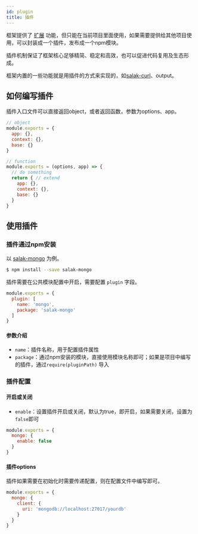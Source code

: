 ```yaml
---
id: plugin
title: 插件
---
```


框架提供了 [扩展](./extend.html) 功能，但只能在当前项目里面使用，如果需要提供给其他项目使用，可以封装成一个插件，发布成一个npm模块。

插件机制保证了框架核心足够精简、稳定和高效，也可以促进代码复用及生态形成。

框架内置的一些功能就是用插件的方式来实现的，如[salak-curl](https://github.com/salakjs/salak-curl)、output。

## 如何编写插件

插件入口文件可以直接返回object，或者返回函数，参数为options、app。

```javascript
// object
module.exports = {
  app: {},
  context: {},
  base: {}
}

// function
module.exports = (options, app) => {
  // do something
  return { // extend
    app: {},
    context: {},
    base: {}
  }
}
```

## 使用插件

### 插件通过npm安装

以 [salak-mongo](https://github.com/SalakJS/salak-mongo) 为例。

```bash
$ npm install --save salak-mongo
```

插件需要在公共模块配置中开启，需要配置 `plugin` 字段。

```javascript
module.exports = {
  plugin: [
    name: 'mongo',
    package: 'salak-mongo'
  ]
}
```

#### 参数介绍

- `name`：插件名称，用于配置插件属性
- `package`：通过npm安装的模块，直接使用模块名称即可；如果是项目中编写的插件，通过`require(pluginPath)` 导入

### 插件配置

#### 开启或关闭

- `enable`：设置插件开启或关闭，默认为true，即开启，如果需要关闭，设置为`false`即可

```javascript
module.exports = {
  mongo: {
    enable: false
  }
}
```

#### 插件options

插件如果需要在初始化时需要传递配置，则在配置文件中编写即可。

```javascript
module.exports = {
  mongo: {
    client: {
      uri: 'mongodb://localhost:27017/yourdb'
    }
  }
}
```
